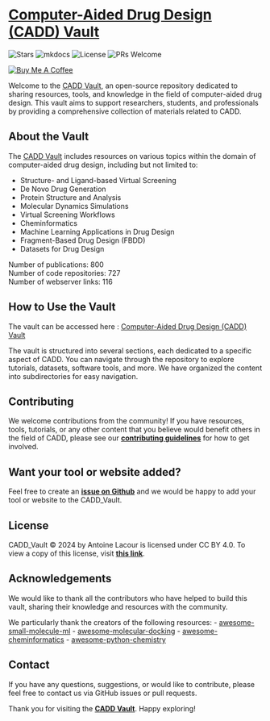 # [Computer-Aided Drug Design (CADD) Vault](https://drugbud-suite.github.io/CADD_Vault/)

![Stars](https://img.shields.io/github/stars/drugbud-suite/CADD_Vault?style=for-the-badge)
![mkdocs](https://img.shields.io/github/actions/workflow/status/drugbud-suite/CADD_Vault/mkdocs-deploy.yml?style=for-the-badge)
![License](https://img.shields.io/github/license/drugbud-suite/CADD_Vault?style=for-the-badge)
![PRs Welcome](https://img.shields.io/badge/PRs-welcome-brightgreen?style=for-the-badge)

[![Buy Me A Coffee](https://cdn.buymeacoffee.com/buttons/default-orange.png)](https://www.buymeacoffee.com/drugbud-suite)

Welcome to the [CADD Vault](https://drugbud-suite.github.io/CADD_Vault/), an open-source repository dedicated to sharing resources, tools, and knowledge in the field of computer-aided drug design. This vault aims to support researchers, students, and professionals by providing a comprehensive collection of materials related to CADD.

## About the Vault

The [CADD Vault](https://drugbud-suite.github.io/CADD_Vault/) includes resources on various topics within the domain of computer-aided drug design, including but not limited to:

- Structure- and Ligand-based Virtual Screening
- De Novo Drug Generation
- Protein Structure and Analysis
- Molecular Dynamics Simulations
- Virtual Screening Workflows
- Cheminformatics
- Machine Learning Applications in Drug Design
- Fragment-Based Drug Design (FBDD)
- Datasets for Drug Design

Number of publications: 800  
Number of code repositories: 727  
Number of webserver links: 116  
  
  
## How to Use the Vault

The vault can be accessed here : [Computer-Aided Drug Design (CADD) Vault](https://drugbud-suite.github.io/CADD_Vault/)

The vault is structured into several sections, each dedicated to a specific aspect of CADD. You can navigate through the repository to explore tutorials, datasets, software tools, and more. We have organized the content into subdirectories for easy navigation.

## Contributing

We welcome contributions from the community! If you have resources, tools, tutorials, or any other content that you believe would benefit others in the field of CADD, please see our **[contributing guidelines](https://github.com/DrugBud-Suite/CADD_Vault/blob/main/CONTRIBUTING.md)** for how to get involved.

## Want your tool or website added?

Feel free to create an **[issue on Github](https://github.com/DrugBud-Suite/CADD_Vault/issues)** and we would be happy to add your tool or website to the CADD_Vault.

## License

CADD_Vault © 2024 by Antoine Lacour is licensed under CC BY 4.0. To view a copy of this license, visit **[this link](http://creativecommons.org/licenses/by/4.0/)**.

## Acknowledgements

We would like to thank all the contributors who have helped to build this vault, sharing their knowledge and resources with the community.

We particularly thank the creators of the following resources:
    - [awesome-small-molecule-ml](https://github.com/benb111/awesome-small-molecule-ml)
    - [awesome-molecular-docking](https://github.com/Thinklab-SJTU/awesome-molecular-docking?tab=readme-ov-file)
    - [awesome-cheminformatics](https://github.com/hsiaoyi0504/awesome-cheminformatics)
    - [awesome-python-chemistry](https://github.com/lmmentel/awesome-python-chemistry)

## Contact

If you have any questions, suggestions, or would like to contribute, please feel free to contact us via GitHub issues or pull requests.

Thank you for visiting the **[CADD Vault](https://drugbud-suite.github.io/CADD_Vault/)**. Happy exploring!
